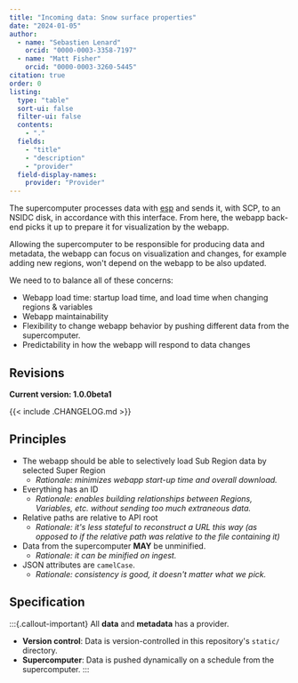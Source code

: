 ```yaml
---
title: "Incoming data: Snow surface properties"
date: "2024-01-05"
author:
  - name: "Sebastien Lenard"
    orcid: "0000-0003-3358-7197"
  - name: "Matt Fisher"
    orcid: "0000-0003-3260-5445"
citation: true
order: 0
listing:
  type: "table"
  sort-ui: false
  filter-ui: false
  contents:
    - "."
  fields:
    - "title"
    - "description"
    - "provider"
  field-display-names:
    provider: "Provider"
---
```


The supercomputer processes data with [esp](https://github.com/sebastien-lenard/esp) and
sends it, with SCP, to an NSIDC disk, in accordance with this interface. From here, the
webapp back-end picks it up to prepare it for visualization by the webapp.

Allowing the supercomputer to be responsible for producing data and metadata, the webapp
can focus on visualization and changes, for example adding new regions, won't depend on
the webapp to be also updated.

We need to to balance all of these concerns:

- Webapp load time: startup load time, and load time when changing regions & variables
- Webapp maintainability
- Flexibility to change webapp behavior by pushing different data from the
  supercomputer.
- Predictability in how the webapp will respond to data changes


## Revisions

**Current version: 1.0.0beta1**

{{< include .CHANGELOG.md >}}


## Principles

- The webapp should be able to selectively load Sub Region data by selected Super Region
    - _Rationale: minimizes webapp start-up time and overall download._
- Everything has an ID
    - _Rationale: enables building relationships between Regions, Variables, etc.
      without sending too much extraneous data._
- Relative paths are relative to API root
    - _Rationale: it's less stateful to reconstruct a URL this way (as opposed to if the
      relative path was relative to the file containing it)_
- Data from the supercomputer **MAY** be unminified.
    - _Rationale: it can be minified on ingest._
- JSON attributes are `camelCase`.
    - _Rationale: consistency is good, it doesn't matter what we pick._


## Specification

:::{.callout-important}
All **data** and **metadata** has a provider.

* **Version control**: Data is version-controlled in this repository's `static/`
  directory.
* **Supercomputer**: Data is pushed dynamically on a schedule from the supercomputer.
:::
